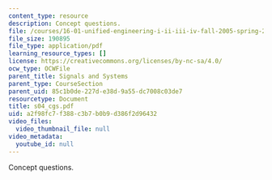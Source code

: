 ```yaml
---
content_type: resource
description: Concept questions.
file: /courses/16-01-unified-engineering-i-ii-iii-iv-fall-2005-spring-2006/a2f98fc7f388c3b7b0b9d386f2d96432_s04_cgs.pdf
file_size: 190895
file_type: application/pdf
learning_resource_types: []
license: https://creativecommons.org/licenses/by-nc-sa/4.0/
ocw_type: OCWFile
parent_title: Signals and Systems
parent_type: CourseSection
parent_uid: 85c1b0de-227d-e38d-9a55-dc7008c03de7
resourcetype: Document
title: s04_cgs.pdf
uid: a2f98fc7-f388-c3b7-b0b9-d386f2d96432
video_files:
  video_thumbnail_file: null
video_metadata:
  youtube_id: null
---
```

Concept questions.